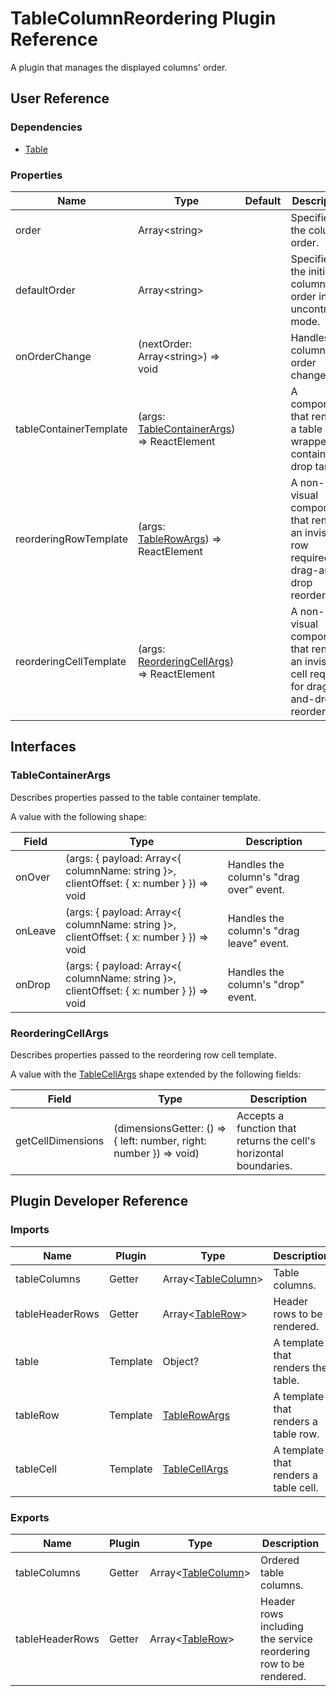 # TableColumnReordering Plugin Reference

A plugin that manages the displayed columns' order.

## User Reference

### Dependencies

- [Table](table.md)

### Properties

Name | Type | Default | Description
-----|------|---------|------------
order | Array&lt;string&gt; | | Specifies the column order.
defaultOrder | Array&lt;string&gt; | | Specifies the initial column order in the uncontrolled mode.
onOrderChange | (nextOrder: Array&lt;string&gt;) => void | | Handles column order changes.
tableContainerTemplate | (args: [TableContainerArgs](#table-container-args)) => ReactElement | | A component that renders a table wrapper containing a drop target.
reorderingRowTemplate | (args: [TableRowArgs](table.md#table-row-args)) => ReactElement | | A non-visual component that renders an invisible row required for drag-and-drop reordering.
reorderingCellTemplate | (args: [ReorderingCellArgs](#reordering-cell-args)) => ReactElement | | A non-visual component that renders an invisible cell required for drag-and-drop reordering.

## Interfaces

### <a name="table-container-args"></a>TableContainerArgs

Describes properties passed to the table container template.

A value with the following shape:

Field | Type | Description
------|------|------------
onOver | (args: { payload: Array&lt;{ columnName: string }&gt;, clientOffset: { x: number } }) => void | Handles the column's "drag over" event.
onLeave | (args: { payload: Array&lt;{ columnName: string }&gt;, clientOffset: { x: number } }) => void | Handles the column's "drag leave" event.
onDrop | (args: { payload: Array&lt;{ columnName: string }&gt;, clientOffset: { x: number } }) => void | Handles the column's "drop" event.

### <a name="reordering-cell-args"></a>ReorderingCellArgs

Describes properties passed to the reordering row cell template.

A value with the [TableCellArgs](table.md#table-cell-args) shape extended by the following fields:

Field | Type | Description
------|------|------------
getCellDimensions | (dimensionsGetter: () => { left: number, right: number }) => void) | Accepts a function that returns the cell's horizontal boundaries.

## Plugin Developer Reference

### Imports

Name | Plugin | Type | Description
-----|--------|------|------------
tableColumns | Getter | Array&lt;[TableColumn](table.md#table-column)&gt; | Table columns.
tableHeaderRows | Getter | Array&lt;[TableRow](table.md#table-row)&gt; | Header rows to be rendered.
table | Template | Object? | A template that renders the table.
tableRow | Template | [TableRowArgs](table.md#table-row-args) | A template that renders a table row.
tableCell | Template | [TableCellArgs](table.md#table-cell-args) | A template that renders a table cell.

### Exports

Name | Plugin | Type | Description
-----|--------|------|------------
tableColumns | Getter | Array&lt;[TableColumn](table.md#table-column)&gt; | Ordered table columns.
tableHeaderRows | Getter | Array&lt;[TableRow](table.md#table-row)&gt; | Header rows including the service reordering row to be rendered.

